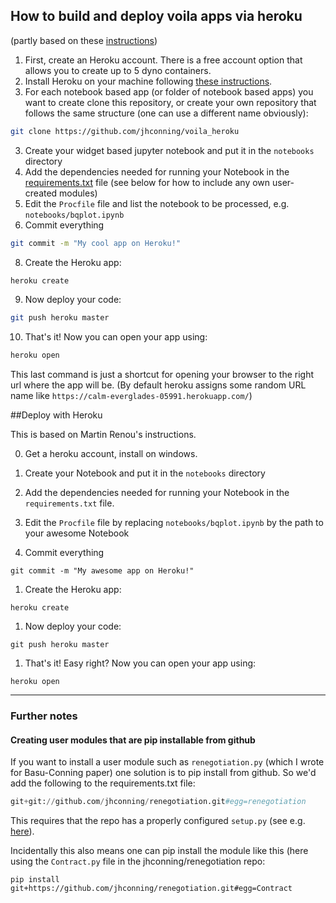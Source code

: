 

## How to build and deploy voila apps via heroku

(partly based on these [instructions](https://github.com/martinRenou/voila_heroku))

1. First, create an Heroku account. There is a free account option that allows you to create up to 5 dyno containers.
2. Install Heroku on your machine following [these instructions](https://devcenter.heroku.com/articles/getting-started-with-python#set-up).
3. For each notebook based app (or folder of notebook based apps) you want to create clone this repository, or create your own repository that follows the same structure (one can use a different name obviously):

```bash
git clone https://github.com/jhconning/voila_heroku
```

3. Create your widget based jupyter notebook and put it in the `notebooks` directory
4. Add the dependencies needed for running your Notebook in the [requirements.txt](requirements.txt) file (see below for how to include any own user-created modules)
5. Edit the `Procfile` file and list the notebook to be processed, e.g.  `notebooks/bqplot.ipynb` 
6. Commit everything

```bash
git commit -m "My cool app on Heroku!"
```

8. Create the Heroku app:

```bash
heroku create
```

9. Now deploy your code:

```bash
git push heroku master
```

10. That's it! Now you can open your app using:

```bash
heroku open
```

This last command is just a shortcut for opening your browser to the right url where the app will be.  (By default heroku assigns some random URL name like  `https://calm-everglades-05991.herokuapp.com/`)

##Deploy with Heroku

This is based on Martin Renou's instructions.

0. Get a heroku account, install on windows. 

1. Create your Notebook and put it in the `notebooks` directory
2. Add the dependencies needed for running your Notebook in the `requirements.txt` file.
3. Edit the `Procfile` file by replacing `notebooks/bqplot.ipynb` by the path to your awesome Notebook
4. Commit everything

```
git commit -m "My awesome app on Heroku!"
```

1. Create the Heroku app:

```
heroku create
```

1. Now deploy your code:

```
git push heroku master
```

1. That's it! Easy right? Now you can open your app using:

```
heroku open
```



---

### Further notes

#### Creating user modules that are pip installable from github

If you want to install a user module such as `renegotiation.py` (which I wrote for Basu-Conning paper) one solution is to pip install from github.  So we'd add the following to the requirements.txt file:

```python
git+git://github.com/jhconning/renegotiation.git#egg=renegotiation
```

This requires that the repo has a properly configured `setup.py` (see e.g. [here](https://github.com/maet3608/minimal-setup-py)). 

Incidentally this also means one can pip install the module like this (here using the `Contract.py` file in the jhconning/renegotiation repo:

```
pip install git+https://github.com/jhconning/renegotiation.git#egg=Contract
```

